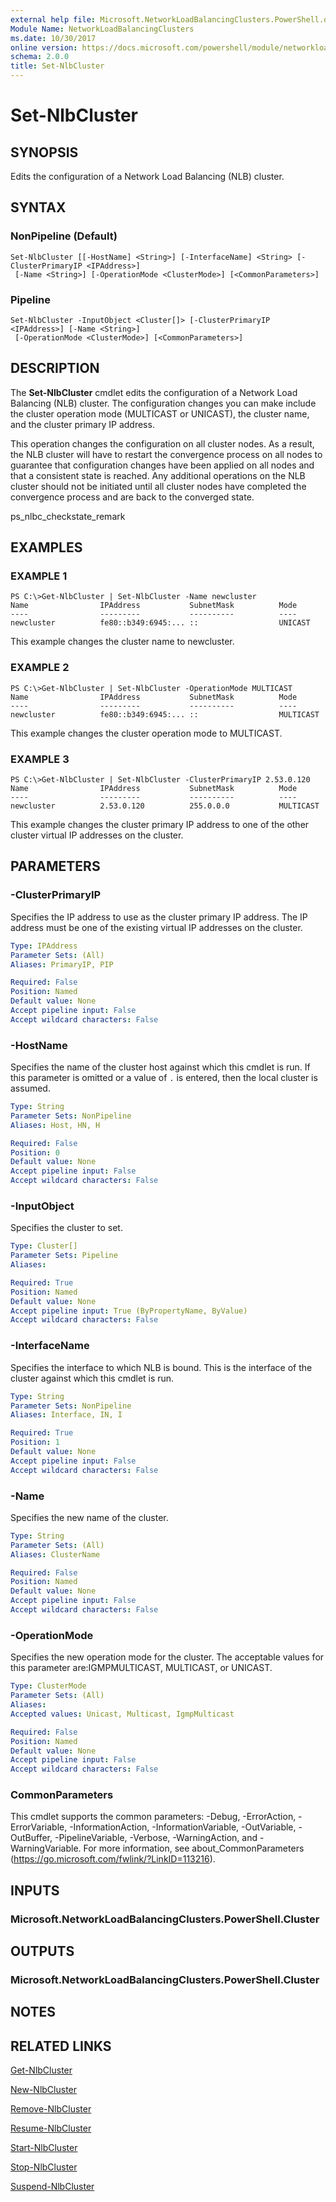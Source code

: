 ```yaml
---
external help file: Microsoft.NetworkLoadBalancingClusters.PowerShell.dll-Help.xml
Module Name: NetworkLoadBalancingClusters
ms.date: 10/30/2017
online version: https://docs.microsoft.com/powershell/module/networkloadbalancingclusters/set-nlbcluster?view=windowsserver2012r2-ps&wt.mc_id=ps-gethelp
schema: 2.0.0
title: Set-NlbCluster
---
```


# Set-NlbCluster

## SYNOPSIS
Edits the configuration of a Network Load Balancing (NLB) cluster.

## SYNTAX

### NonPipeline (Default)
```
Set-NlbCluster [[-HostName] <String>] [-InterfaceName] <String> [-ClusterPrimaryIP <IPAddress>]
 [-Name <String>] [-OperationMode <ClusterMode>] [<CommonParameters>]
```

### Pipeline
```
Set-NlbCluster -InputObject <Cluster[]> [-ClusterPrimaryIP <IPAddress>] [-Name <String>]
 [-OperationMode <ClusterMode>] [<CommonParameters>]
```

## DESCRIPTION
The **Set-NlbCluster** cmdlet edits the configuration of a Network Load Balancing (NLB) cluster.
The configuration changes you can make include the cluster operation mode (MULTICAST or UNICAST), the cluster name, and the cluster primary IP address.

This operation changes the configuration on all cluster nodes.
As a result, the NLB cluster will have to restart the convergence process on all nodes to guarantee that configuration changes have been applied on all nodes and that a consistent state is reached.
Any additional operations on the NLB cluster should not be initiated until all cluster nodes have completed the convergence process and are back to the converged state.

ps_nlbc_checkstate_remark

## EXAMPLES

### EXAMPLE 1
```
PS C:\>Get-NlbCluster | Set-NlbCluster -Name newcluster
Name                IPAddress           SubnetMask          Mode 
----                ---------           ----------          ---- 
newcluster          fe80::b349:6945:... ::                  UNICAST
```

This example changes the cluster name to newcluster.

### EXAMPLE 2
```
PS C:\>Get-NlbCluster | Set-NlbCluster -OperationMode MULTICAST
Name                IPAddress           SubnetMask          Mode 
----                ---------           ----------          ---- 
newcluster          fe80::b349:6945:... ::                  MULTICAST
```

This example changes the cluster operation mode to MULTICAST.

### EXAMPLE 3
```
PS C:\>Get-NlbCluster | Set-NlbCluster -ClusterPrimaryIP 2.53.0.120
Name                IPAddress           SubnetMask          Mode 
----                ---------           ----------          ---- 
newcluster          2.53.0.120          255.0.0.0           MULTICAST
```

This example changes the cluster primary IP address to one of the other cluster virtual IP addresses on the cluster.

## PARAMETERS

### -ClusterPrimaryIP
Specifies the IP address to use as the cluster primary IP address.
The IP address must be one of the existing virtual IP addresses on the cluster.

```yaml
Type: IPAddress
Parameter Sets: (All)
Aliases: PrimaryIP, PIP

Required: False
Position: Named
Default value: None
Accept pipeline input: False
Accept wildcard characters: False
```

### -HostName
Specifies the name of the cluster host against which this cmdlet is run.
If this parameter is omitted or a value of `.` is entered, then the local cluster is assumed.

```yaml
Type: String
Parameter Sets: NonPipeline
Aliases: Host, HN, H

Required: False
Position: 0
Default value: None
Accept pipeline input: False
Accept wildcard characters: False
```

### -InputObject
Specifies the cluster to set.

```yaml
Type: Cluster[]
Parameter Sets: Pipeline
Aliases: 

Required: True
Position: Named
Default value: None
Accept pipeline input: True (ByPropertyName, ByValue)
Accept wildcard characters: False
```

### -InterfaceName
Specifies the interface to which NLB is bound.
This is the interface of the cluster against which this cmdlet is run.

```yaml
Type: String
Parameter Sets: NonPipeline
Aliases: Interface, IN, I

Required: True
Position: 1
Default value: None
Accept pipeline input: False
Accept wildcard characters: False
```

### -Name
Specifies the new name of the cluster.

```yaml
Type: String
Parameter Sets: (All)
Aliases: ClusterName

Required: False
Position: Named
Default value: None
Accept pipeline input: False
Accept wildcard characters: False
```

### -OperationMode
Specifies the new operation mode for the cluster.
The acceptable values for this parameter are:IGMPMULTICAST, MULTICAST, or UNICAST.

```yaml
Type: ClusterMode
Parameter Sets: (All)
Aliases: 
Accepted values: Unicast, Multicast, IgmpMulticast

Required: False
Position: Named
Default value: None
Accept pipeline input: False
Accept wildcard characters: False
```

### CommonParameters
This cmdlet supports the common parameters: -Debug, -ErrorAction, -ErrorVariable, -InformationAction, -InformationVariable, -OutVariable, -OutBuffer, -PipelineVariable, -Verbose, -WarningAction, and -WarningVariable. For more information, see about_CommonParameters (https://go.microsoft.com/fwlink/?LinkID=113216).

## INPUTS

### Microsoft.NetworkLoadBalancingClusters.PowerShell.Cluster

## OUTPUTS

### Microsoft.NetworkLoadBalancingClusters.PowerShell.Cluster

## NOTES

## RELATED LINKS

[Get-NlbCluster](./Get-NlbCluster.md)

[New-NlbCluster](./New-NlbCluster.md)

[Remove-NlbCluster](./Remove-NlbCluster.md)

[Resume-NlbCluster](./Resume-NlbCluster.md)

[Start-NlbCluster](./Start-NlbCluster.md)

[Stop-NlbCluster](./Stop-NlbCluster.md)

[Suspend-NlbCluster](./Suspend-NlbCluster.md)

